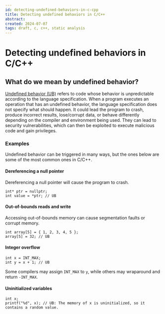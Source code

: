 ```yaml
---
id: detecting-undefined-behaviors-in-c-cpp
title: Detecting undefined behaviors in C/C++
abstract: 
created: 2024-07-07
tags: draft, c, c++, static analysis
---
```

# Detecting undefined behaviors in C/C++

## What do we mean by undefined behavior?
[Undefined behavior (UB)](https://en.m.wikipedia.org/wiki/Undefined_behavior) refers to code whose behavior is unpredictable according to the language specification. When a program executes an operation that has an undefined behavior, the language specification does not specify what should happen. It could lead the program to crash, produce incorrect results, lose/corrupt data, or behave differently depending on the compiler and environment being used. They can lead to security vulnerabilities, which can then be exploited to execute malicious code and gain privileges.

### Examples
Undefined behavior can be triggered in many ways, but the ones below are some of the most common ones in C/C++.

#### Dereferencing a null pointer
Dereferencing a null pointer will cause the program to crash.
```
int* ptr = nullptr;
int value = *ptr; // UB
```

#### Out-of-bounds reads and write
Accessing out-of-bounds memory can cause segmentation faults or corrupt memory.
```
int array[5] = { 1, 2, 3, 4, 5 };
array[5] = 32; // UB
```

#### Integer overflow
```
int x = INT_MAX;
int y = x + 1; // UB
```
Some compilers may assign `INT_MAX` to `y`, while others may wraparound and return `-INT_MAX`.

#### Uninitialized variables
```
int x;
printf("%d", x); // UB: The memory of x is uninitialized, so it contains a random value.
```

